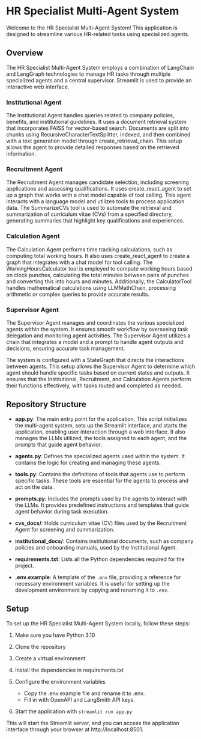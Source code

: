 # HR Specialist Multi-Agent System
Welcome to the HR Specialist Multi-Agent System! This application is designed 
to streamline various HR-related tasks using specialized agents.

## Overview

The HR Specialist Multi-Agent System employs a combination of LangChain and 
LangGraph technologies to manage HR tasks through multiple specialized agents 
and a central supervisor. Streamlit is used to provide an interactive web 
interface.

### Institutional Agent

The Institutional Agent handles queries related to company policies, benefits, 
and institutional guidelines. It uses a document retrieval system that 
incorporates FAISS for vector-based search. Documents are split into chunks 
using RecursiveCharacterTextSplitter, indexed, and then combined with a text 
generation model through create_retrieval_chain. This setup allows the agent 
to provide detailed responses based on the retrieved information.

### Recruitment Agent

The Recruitment Agent manages candidate selection, including screening 
applications and assessing qualifications. It uses create_react_agent to set 
up a graph that works with a chat model capable of tool calling. This agent 
interacts with a language model and utilizes tools to process application data.
The SummarizeCVs tool is used to automate the retrieval and summarization of 
curriculum vitae (CVs) from a specified directory, generating summaries that 
highlight key qualifications and experiences.
 
### Calculation Agent

The Calculation Agent performs time tracking calculations, such as computing 
total working hours. It also uses create_react_agent to create a graph that 
integrates with a chat model for tool calling. The WorkingHoursCalculator tool 
is employed to compute working hours based on clock punches, calculating the 
total minutes between pairs of punches and converting this into hours and 
minutes. Additionally, the CalculatorTool handles mathematical calculations 
using LLMMathChain, processing arithmetic or complex queries to provide 
accurate results.

### Supervisor Agent

The Supervisor Agent manages and coordinates the various specialized agents 
within the system. It ensures smooth workflow by overseeing task delegation 
and monitoring agent activities. The Supervisor Agent utilizes a chain that 
integrates a model and a prompt to handle agent outputs and decisions, 
ensuring accurate task management.

The system is configured with a StateGraph that directs the interactions 
between agents. This setup allows the Supervisor Agent to determine which 
agent should handle specific tasks based on current states and outputs. It 
ensures that the Institutional, Recruitment, and Calculation Agents perform 
their functions effectively, with tasks routed and completed as needed.

## Repository Structure

- **app.py**: The main entry point for the application. This script 
initializes the multi-agent system, sets up the Streamlit interface, and 
starts the application, enabling user interaction through a web interface. 
It also manages the LLMs utilized, the tools assigned to each agent, and the 
prompts that guide agent behavior.

- **agents.py**: Defines the specialized agents used within the system. It 
contains the logic for creating and managing these agents.

- **tools.py**: Contains the definitions of tools that agents use to perform 
specific tasks. These tools are essential for the agents to process and act on 
the data.

- **prompts.py**: Includes the prompts used by the agents to interact with 
the LLMs. It provides predefined instructions and templates that guide agent 
behavior during task execution.

- **cvs_docs/**: Holds curriculum vitae (CV) files used by the Recruitment 
Agent for screening and summarization.

- **institutional_docs/**: Contains institutional documents, such as company 
policies and onboarding manuals, used by the Institutional Agent.

- **requirements.txt**: Lists all the Python dependencies required for the 
project.

- **.env.example**: A template of the `.env` file, providing a reference for 
necessary environment variables. It is useful for setting up the development 
environment by copying and renaming it to `.env`.

## Setup

To set up the HR Specialist Multi-Agent System locally, follow these steps:

1. Make sure you have Python 3.10
2. Clone the repository
3. Create a virtual environment
4. Install the dependencies in requirements.txt
5. Configure the environment variables
   - Copy the .env.example file and rename it to .env.
   - Fill in with OpenAPI and LangSmith API keys.

6. Start the application with ``streamlit run app.py``

This will start the Streamlit server, and you can access the application 
interface through your browser at http://localhost:8501.